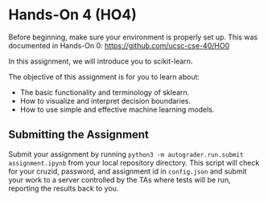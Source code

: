 # Hands-On 4 (HO4)

Before beginning, make sure your environment is properly set up.
This was documented in Hands-On 0: https://github.com/ucsc-cse-40/HO0

In this assignment, we will introduce you to scikit-learn.

The objective of this assignment is for you to learn about:
- The basic functionality and terminology of sklearn.
- How to visualize and interpret decision boundaries.
- How to use simple and effective machine learning models.


## Submitting the Assignment

Submit your assignment by running `python3 -m autograder.run.submit assignment.ipynb` from your local repository directory.
This script will check for your cruzid, password, and assignment id in `config.json`
and submit your work to a server controlled by the TAs where tests will be run, reporting the results back to you.
